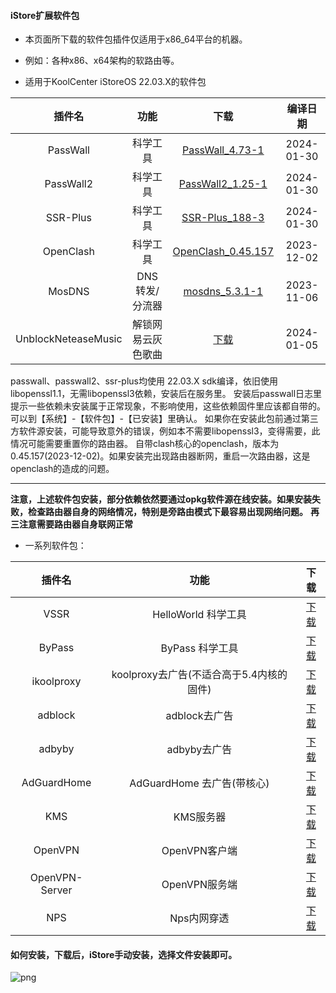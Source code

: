 #### iStore扩展软件包

* 本页面所下载的软件包插件仅适用于x86_64平台的机器。

* 例如：各种x86、x64架构的软路由等。

* 适用于KoolCenter iStoreOS 22.03.X的软件包

|插件名|功能|下载|编译日期|
| :----: | :----: | :----: | :----: |
| PassWall | 科学工具 | [PassWall_4.73-1](https://raw.githubusercontent.com/AUK9527/Are-u-ok/main/x86/all/PassWall_4.73-1_x86_64_all_sdk_22.03.6.run) |2024-01-30|
| PassWall2 | 科学工具 | [PassWall2_1.25-1](https://raw.githubusercontent.com/AUK9527/Are-u-ok/main/x86/all/PassWall2_1.25-1_x86_64_all_sdk_22.03.6.run) |2024-01-30|
| SSR-Plus | 科学工具 | [SSR-Plus_188-3](https://raw.githubusercontent.com/AUK9527/Are-u-ok/main/x86/all/SSR-Plus_188-3_x86_64_all_sdk_22.03.6.run) |2024-01-30|
| OpenClash | 科学工具 | [OpenClash_0.45.157](https://raw.githubusercontent.com/AUK9527/Are-u-ok/main/x86/all/OpenClash_0.45.157+x86_64_core.run) |2023-12-02|
| MosDNS | DNS 转发/分流器 | [mosdns_5.3.1-1](https://raw.githubusercontent.com/AUK9527/Are-u-ok/main/x86/all/mosdns_5.3.1-1_x86_64_all.run) |2023-11-06|
| UnblockNeteaseMusic | 解锁网易云灰色歌曲 | [下载](https://raw.githubusercontent.com/AUK9527/Are-u-ok/main/x86/all/unblockneteasemusic.run) |2024-01-05|

passwall、passwall2、ssr-plus均使用 22.03.X sdk编译，依旧使用libopenssl1.1，无需libopenssl3依赖，安装后在服务里。
安装后passwall日志里提示一些依赖未安装属于正常现象，不影响使用，这些依赖固件里应该都自带的。可以到【系统】-【软件包】-【已安装】里确认。
如果你在安装此包前通过第三方软件源安装，可能导致意外的错误，例如本不需要libopenssl3，变得需要，此情况可能需要重置你的路由器。
自带clash核心的openclash，版本为0.45.157(2023-12-02)。如果安装完出现路由器断网，重启一次路由器，这是openclash的造成的问题。
___
**注意，上述软件包安装，部分依赖依然要通过opkg软件源在线安装。如果安装失败，检查路由器自身的网络情况，特别是旁路由模式下最容易出现网络问题。**
**再三注意需要路由器自身联网正常**

* 一系列软件包：

|插件名|功能|下载|
| :----: | :----: | :----: |
| VSSR | HelloWorld 科学工具 | [下载](https://raw.githubusercontent.com/AUK9527/Are-u-ok/main/x86/all/VSSR_x86.run) |
| ByPass | ByPass 科学工具 | [下载](https://raw.githubusercontent.com/AUK9527/Are-u-ok/main/x86/all/ByPass_x86.run) |
| ikoolproxy | koolproxy去广告(不适合高于5.4内核的固件) | [下载](https://raw.githubusercontent.com/AUK9527/Are-u-ok/main/x86/all/ikoolproxy_x86.run) |
| adblock | adblock去广告 | [下载](https://raw.githubusercontent.com/AUK9527/Are-u-ok/main/x86/all/adblock_x86.run) |
| adbyby | adbyby去广告 | [下载](https://raw.githubusercontent.com/AUK9527/Are-u-ok/main/x86/all/adbyby_x86.run) |
| AdGuardHome | AdGuardHome 去广告(带核心) | [下载](https://raw.githubusercontent.com/AUK9527/Are-u-ok/main/x86/all/AdGuardHome_x86.run) |
| KMS | KMS服务器 | [下载](https://raw.githubusercontent.com/AUK9527/Are-u-ok/main/x86/all/KMS_x86.run) |
| OpenVPN | OpenVPN客户端 | [下载](https://raw.githubusercontent.com/AUK9527/Are-u-ok/main/x86/all/OpenVPN_x86.run) |
| OpenVPN-Server | OpenVPN服务端 | [下载](https://raw.githubusercontent.com/AUK9527/Are-u-ok/main/x86/all/OpenVPN-Server_x86.run)
| NPS | Nps内网穿透 | [下载](https://raw.githubusercontent.com/AUK9527/Are-u-ok/main/x86/all/NPS_x86.run) |

#### 如何安装，下载后，iStore手动安装，选择文件安装即可。

![png](https://cdn.jsdelivr.net/gh/AUK9527/Are-u-ok@master/apps/install.png)













